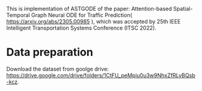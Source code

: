 This is implementation of ASTGODE of the paper: Attention-based Spatial-Temporal Graph Neural ODE for Traffic Prediction( https://arxiv.org/abs/2305.00985 ), which was accepted by 25th IEEE Intelligent Transportation Systems Conference (ITSC 2022).

# Data preparation

Download the dataset from goolge drive: https://drive.google.com/drive/folders/1CtFU_peMpiu0u3w9NhxZfRLyBQsb-kcz. 
